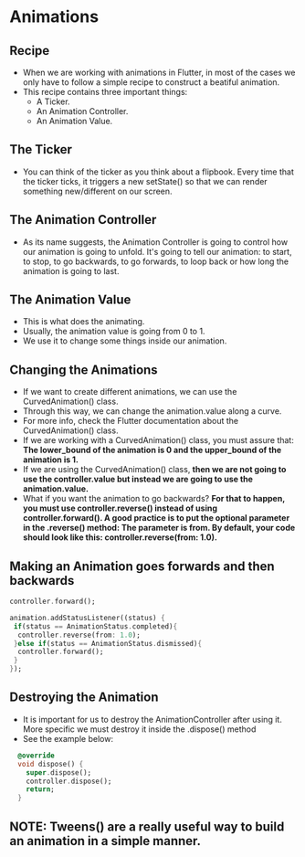 # Animations

## Recipe
* When we are working with animations in Flutter, in most of the cases we only have to follow a simple recipe to construct a beatiful animation.
* This recipe contains three important things:
  * A Ticker.
  * An Animation Controller.
  * An Animation Value.

## The Ticker
* You can think of the ticker as you think about a flipbook. Every time that the ticker ticks, it triggers a new setState() so that we can render something new/different on our screen.

## The Animation Controller
* As its name suggests, the Animation Controller is going to control how our animation is going to unfold. It's going to tell our animation: to start, to stop, to go backwards, to go forwards, to loop back or how long the animation is going to last.

## The Animation Value
* This is what does the animating.
* Usually, the animation value is going from 0 to 1.
* We use it to change some things inside our animation.

## Changing the Animations
* If we want to create different animations, we can use the CurvedAnimation() class.
* Through this way, we can change the animation.value along a curve.
* For more info, check the Flutter documentation about the CurvedAnimation() class.
* If we are working with a CurvedAnimation() class, you must assure that: __The lower_bound of the animation is 0 and the upper_bound of the animation is 1.__
* If we are using the CurvedAnimation() class, __then we are not going to use the controller.value but instead we are going to use the animation.value.__
* What if you want the animation to go backwards? __For that to happen, you must use controller.reverse() instead of using controller.forward(). A good practice is to put the optional parameter in the .reverse() method: The parameter is from. By default, your code should look like this: controller.reverse(from: 1.0).__

## Making an Animation goes forwards and then backwards
```dart
controller.forward();

animation.addStatusListener((status) {
 if(status == AnimationStatus.completed){
  controller.reverse(from: 1.0);
 }else if(status == AnimationStatus.dismissed){
  controller.forward();
 }
});
```

## Destroying the Animation
* It is important for us to destroy the AnimationController after using it. More specific we must destroy it inside the .dispose() method
* See the example below:
```dart
  @override
  void dispose() {
    super.dispose();
    controller.dispose();
    return;
  }
```
## NOTE: Tweens() are a really useful way to build an animation in a simple manner.
